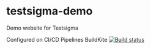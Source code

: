 # testsigma-demo
Demo website for Testsigma

Configured on CI/CD Pipelines
BuildKite [![Build status](https://badge.buildkite.com/6ccfc927250bb4b95748d27935c3c7e87b25b64a19f44355f3.svg)](https://buildkite.com/testsigmatech/sample-build-pipeline)
